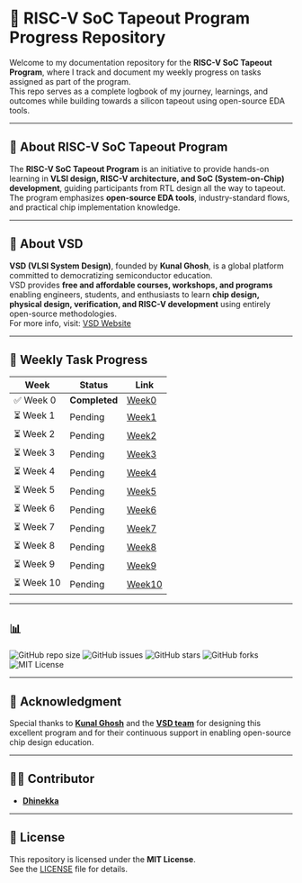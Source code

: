 # 🚀 RISC-V SoC Tapeout Program Progress Repository

Welcome to my documentation repository for the **RISC-V SoC Tapeout Program**, where I track and document my weekly progress on tasks assigned as part of the program.  
This repo serves as a complete logbook of my journey, learnings, and outcomes while building towards a silicon tapeout using open-source EDA tools.

---

## 📖 About RISC-V SoC Tapeout Program
The **RISC-V SoC Tapeout Program** is an initiative to provide hands-on learning in **VLSI design, RISC-V architecture, and SoC (System-on-Chip) development**, guiding participants from RTL design all the way to tapeout.  
The program emphasizes **open-source EDA tools**, industry-standard flows, and practical chip implementation knowledge.

---

## 🏫 About VSD
**VSD (VLSI System Design)**, founded by **Kunal Ghosh**, is a global platform committed to democratizing semiconductor education.  
VSD provides **free and affordable courses, workshops, and programs** enabling engineers, students, and enthusiasts to learn **chip design, physical design, verification, and RISC-V development** using entirely open-source methodologies.  
For more info, visit: [VSD Website](https://www.vlsisystemdesign.com)

---

## 📅 Weekly Task Progress

| Week | Status | Link |
|------|--------|------|
| ✅ Week 0 | **Completed** | [Week0](./Week0/README.md) |
| ⏳ Week 1 | Pending | [Week1](./Week1/README.md) |
| ⏳ Week 2 | Pending | [Week2](./Week2/README.md) |
| ⏳ Week 3 | Pending | [Week3](./Week3/README.md) |
| ⏳ Week 4 | Pending | [Week4](./Week4/README.md) |
| ⏳ Week 5 | Pending | [Week5](./Week5/README.md) |
| ⏳ Week 6 | Pending | [Week6](./Week6/README.md) |
| ⏳ Week 7 | Pending | [Week7](./Week7/README.md) |
| ⏳ Week 8 | Pending | [Week8](./Week8/README.md) |
| ⏳ Week 9 | Pending | [Week9](./Week9/README.md) |
| ⏳ Week 10 | Pending | [Week10](./Week10/README.md) |

---

## 📊

![GitHub repo size](https://img.shields.io/github/repo-size/DhinekkaB/RISC-V-SOC-TAPEOUT_VSD?color=blue&style=for-the-badge)
![GitHub issues](https://img.shields.io/github/issues/DhinekkaB/RISC-V-SOC-TAPEOUT_VSD?style=for-the-badge&color=yellow)
![GitHub stars](https://img.shields.io/github/stars/DhinekkaB/RISC-V-SOC-TAPEOUT_VSD?style=for-the-badge&color=brightgreen)
![GitHub forks](https://img.shields.io/github/forks/DhinekkaB/RISC-V-SOC-TAPEOUT_VSD?style=for-the-badge&color=orange)
![MIT License](https://img.shields.io/badge/License-MIT-green?style=for-the-badge)


---

## 🙏 Acknowledgment
Special thanks to **[Kunal Ghosh](https://github.com/kunalg123)** and the **[VSD team](https://www.vlsisystemdesign.com/)** for designing this excellent program and for their continuous support in enabling open-source chip design education.

---

## 👨‍💻 Contributor
- **[Dhinekka](https://github.com/DhinekkaB)**

---

## 📜 License
This repository is licensed under the **MIT License**.  
See the [LICENSE](./LICENSE) file for details.
